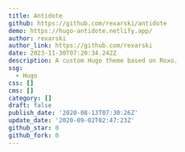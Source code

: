 ```yaml
---
title: Antidote
github: https://github.com/rexarski/antidote
demo: https://hugo-antidote.netlify.app/
author: rexarski
author_link: https://github.com/rexarski
date: 2023-11-30T07:20:34.242Z
description: A custom Hugo theme based on Roxo.
ssg:
  - Hugo
css: []
cms: []
category: []
draft: false
publish_date: '2020-08-13T07:30:26Z'
update_date: '2020-09-02T02:47:23Z'
github_star: 0
github_fork: 0
---
```

